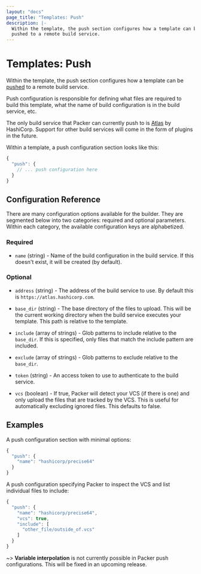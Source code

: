 ```yaml
---
layout: "docs"
page_title: "Templates: Push"
description: |-
  Within the template, the push section configures how a template can be
  pushed to a remote build service.
---
```


# Templates: Push

Within the template, the push section configures how a template can be
[pushed](/docs/command-line/push.html) to a remote build service.

Push configuration is responsible for defining what files are required
to build this template, what the name of build configuration is in the
build service, etc.

The only build service that Packer can currently push to is
[Atlas](https://atlas.hashicorp.com) by HashiCorp. Support for other build
services will come in the form of plugins in the future.

Within a template, a push configuration section looks like this:

```javascript
{
  "push": {
    // ... push configuration here
  }
}
```

## Configuration Reference

There are many configuration options available for the builder. They are
segmented below into two categories: required and optional parameters. Within
each category, the available configuration keys are alphabetized.

### Required

* `name` (string) - Name of the build configuration in the build service.
  If this doesn't exist, it will be created (by default).

### Optional

* `address` (string) - The address of the build service to use. By default
  this is `https://atlas.hashicorp.com`.

* `base_dir` (string) - The base directory of the files to upload. This
  will be the current working directory when the build service executes your
  template. This path is relative to the template.

* `include` (array of strings) - Glob patterns to include relative to
  the `base_dir`. If this is specified, only files that match the include
  pattern are included.

* `exclude` (array of strings) - Glob patterns to exclude relative to
  the `base_dir`.

* `token` (string) - An access token to use to authenticate to the build
  service.

* `vcs` (boolean) - If true, Packer will detect your VCS (if there is one)
  and only upload the files that are tracked by the VCS. This is useful
  for automatically excluding ignored files. This defaults to false.

## Examples

A push configuration section with minimal options:

```javascript
{
  "push": {
    "name": "hashicorp/precise64"
  }
}
```

A push configuration specifying Packer to inspect the VCS and list individual
files to include:

```javascript
{
  "push": {
    "name": "hashicorp/precise64",
    "vcs": true,
    "include": [
      "other_file/outside_of.vcs"
    ]
  }
}
```

~> **Variable interpolation** is not currently possible in Packer push
configurations. This will be fixed in an upcoming release.
